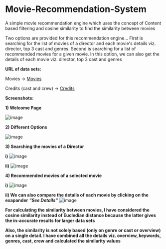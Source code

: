 # Movie-Recommendation-System

A simple movie recommendation engine which uses the concept of Content based filtering and cosine similarity to find the similarity between movies

Two options are provided for this recommendation engine...
First is searching for the list of movies of a director and each movie's details viz. director, top 3 cast and genres. 
Second is searching for a list of recommended movies for a given movie. In this option, we can also get the details of each movie viz. director, top 3 cast and genres



**URL of data sets:**

Movies -> [Movies](https://www.kaggle.com/datasets/tmdb/tmdb-movie-metadata?select=tmdb_5000_movies.csv)

Credits (cast and crew) -> [Credits](https://www.kaggle.com/datasets/tmdb/tmdb-movie-metadata?select=tmdb_5000_credits.csv)


**Screenshots:**

**1) Welcome Page**

![image](https://user-images.githubusercontent.com/105063050/170882002-36a5ba03-aa3e-42d9-96db-0720c3882ec9.png)



**2) Different Options**

![image](https://user-images.githubusercontent.com/105063050/170869564-cd5dcc0c-bcde-42eb-be42-148f33de974f.png)
 
 
 **3) Searching the movies of a Director**
 
 **i)**
 ![image](https://user-images.githubusercontent.com/105063050/170869721-faedc284-aa79-4a2e-830f-d6d9f97983a0.png)
 
 
 **ii)**
 ![image](https://user-images.githubusercontent.com/105063050/170869994-edd85743-7f4e-4d86-a659-bba1eb7df05b.png)
 
 
 **4) Recommended movies of a selected movie**
 
 **i)**
 ![image](https://user-images.githubusercontent.com/105063050/170870208-ca5b06dc-d8bd-432c-be11-1a95d6f2d0a1.png)




**ii) We can also compare the details of each movie by clicking on the exapander**  ***"See Details"*** 
![image](https://user-images.githubusercontent.com/105063050/170870738-7f37234f-41ad-4c73-88c5-6e79f584fb0c.png)


**For calculating the similarity between movies, I have considered the cosine similarity instead of Eucledian distance 
because the latter gives the in-accurate results for larger data sets**


**Also, the similarity is not solely based (only on genre or cast or overview) on a single detail. I have combined 
all the details viz. overview, keywords, genres, cast, crew and calculated the similarity values**
